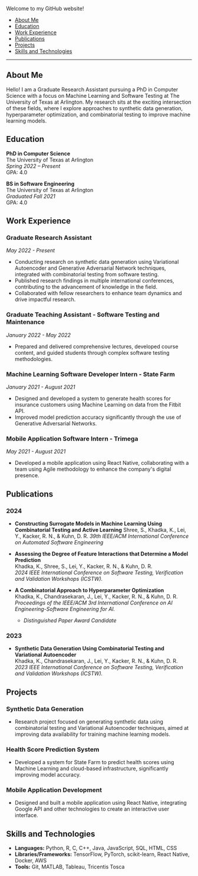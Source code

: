 Welcome to my GitHub website!

- [About Me](#about-me)
- [Education](#education)
- [Work Experience](#work-experience)
- [Publications](#publications)
- [Projects](#projects)
- [Skills and Technologies](#skills-and-technologies)

---

## About Me

Hello! I am a Graduate Research Assistant pursuing a PhD in Computer Science with a focus on Machine Learning and Software Testing at The University of Texas at Arlington. My research sits at the exciting intersection of these fields, where I explore approaches to synthetic data generation, hyperparameter optimization, and combinatorial testing to improve machine learning models.

## Education

**PhD in Computer Science**  
The University of Texas at Arlington  
*Spring 2022 – Present*  
GPA: 4.0

**BS in Software Engineering**  
The University of Texas at Arlington  
*Graduated Fall 2021*  
GPA: 4.0

## Work Experience

### Graduate Research Assistant  
*May 2022 - Present*  
- Conducting research on synthetic data generation using Variational Autoencoder and Generative Adversarial Network techniques, integrated with combinatorial testing from software testing.
- Published research findings in multiple international conferences, contributing to the advancement of knowledge in the field.
- Collaborated with fellow researchers to enhance team dynamics and drive impactful research.

### Graduate Teaching Assistant - Software Testing and Maintenance  
*January 2022 - May 2022*  
- Prepared and delivered comprehensive lectures, developed course content, and guided students through complex software testing methodologies.

### Machine Learning Software Developer Intern - State Farm  
*January 2021 - August 2021*  
- Designed and developed a system to generate health scores for insurance customers using Machine Learning on data from the Fitbit API.
- Improved model prediction accuracy significantly through the use of Generative Adversarial Networks.

### Mobile Application Software Intern - Trimega  
*May 2021 - August 2021*  
- Developed a mobile application using React Native, collaborating with a team using Agile methodology to enhance the company's digital presence.

## Publications

### 2024
- **Constructing Surrogate Models in Machine Learning Using Combinatorial Testing and Active Learning**
  Shree, S., Khadka, K., Lei, Y., Kacker, R. N., & Kuhn, D. R.
  *39th IEEE/ACM International Conference on Automated Software Engineering*
  
- **Assessing the Degree of Feature Interactions that Determine a Model Prediction**  
  Khadka, K., Shree, S., Lei, Y., Kacker, R. N., & Kuhn, D. R.  
  *2024 IEEE International Conference on Software Testing, Verification and Validation Workshops (ICSTW).*

- **A Combinatorial Approach to Hyperparameter Optimization**  
  Khadka, K., Chandrasekaran, J., Lei, Y., Kacker, R. N., & Kuhn, D. R.  
  *Proceedings of the IEEE/ACM 3rd International Conference on AI Engineering-Software Engineering for AI.*  
  - *Distinguished Paper Award Candidate*

### 2023

- **Synthetic Data Generation Using Combinatorial Testing and Variational Autoencoder**  
  Khadka, K., Chandrasekaran, J., Lei, Y., Kacker, R. N., & Kuhn, D. R.  
  *2023 IEEE International Conference on Software Testing, Verification and Validation Workshops (ICSTW).*

## Projects

### Synthetic Data Generation
- Research project focused on generating synthetic data using combinatorial testing and Variational Autoencoder techniques, aimed at improving data availability for training machine learning models.

### Health Score Prediction System
- Developed a system for State Farm to predict health scores using Machine Learning and cloud-based infrastructure, significantly improving model accuracy.

### Mobile Application Development
- Designed and built a mobile application using React Native, integrating Google API and other technologies to create an interactive user interface.

## Skills and Technologies

- **Languages:** Python, R, C, C++, Java, JavaScript, SQL, HTML, CSS
- **Libraries/Frameworks:** TensorFlow, PyTorch, scikit-learn, React Native, Docker, AWS
- **Tools:** Git, MATLAB, Tableau, Tricentis Tosca
